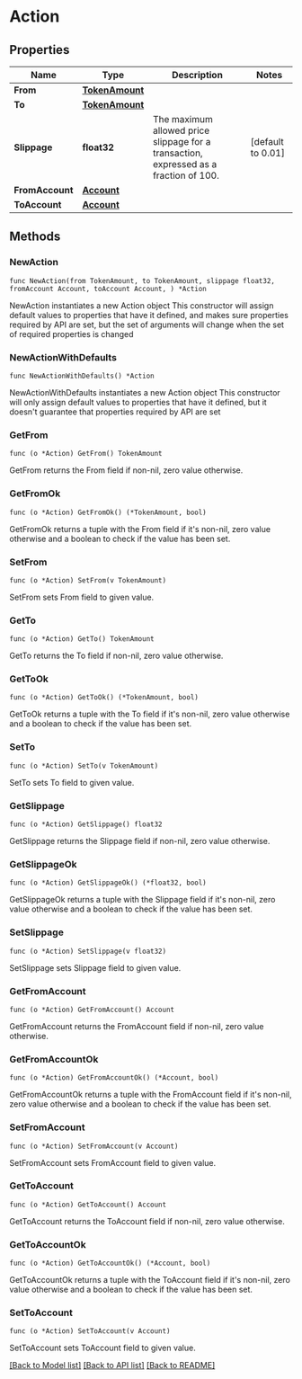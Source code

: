 # Action

## Properties

Name | Type | Description | Notes
------------ | ------------- | ------------- | -------------
**From** | [**TokenAmount**](TokenAmount.md) |  | 
**To** | [**TokenAmount**](TokenAmount.md) |  | 
**Slippage** | **float32** | The maximum allowed price slippage for a transaction, expressed as a fraction of 100. | [default to 0.01]
**FromAccount** | [**Account**](Account.md) |  | 
**ToAccount** | [**Account**](Account.md) |  | 

## Methods

### NewAction

`func NewAction(from TokenAmount, to TokenAmount, slippage float32, fromAccount Account, toAccount Account, ) *Action`

NewAction instantiates a new Action object
This constructor will assign default values to properties that have it defined,
and makes sure properties required by API are set, but the set of arguments
will change when the set of required properties is changed

### NewActionWithDefaults

`func NewActionWithDefaults() *Action`

NewActionWithDefaults instantiates a new Action object
This constructor will only assign default values to properties that have it defined,
but it doesn't guarantee that properties required by API are set

### GetFrom

`func (o *Action) GetFrom() TokenAmount`

GetFrom returns the From field if non-nil, zero value otherwise.

### GetFromOk

`func (o *Action) GetFromOk() (*TokenAmount, bool)`

GetFromOk returns a tuple with the From field if it's non-nil, zero value otherwise
and a boolean to check if the value has been set.

### SetFrom

`func (o *Action) SetFrom(v TokenAmount)`

SetFrom sets From field to given value.


### GetTo

`func (o *Action) GetTo() TokenAmount`

GetTo returns the To field if non-nil, zero value otherwise.

### GetToOk

`func (o *Action) GetToOk() (*TokenAmount, bool)`

GetToOk returns a tuple with the To field if it's non-nil, zero value otherwise
and a boolean to check if the value has been set.

### SetTo

`func (o *Action) SetTo(v TokenAmount)`

SetTo sets To field to given value.


### GetSlippage

`func (o *Action) GetSlippage() float32`

GetSlippage returns the Slippage field if non-nil, zero value otherwise.

### GetSlippageOk

`func (o *Action) GetSlippageOk() (*float32, bool)`

GetSlippageOk returns a tuple with the Slippage field if it's non-nil, zero value otherwise
and a boolean to check if the value has been set.

### SetSlippage

`func (o *Action) SetSlippage(v float32)`

SetSlippage sets Slippage field to given value.


### GetFromAccount

`func (o *Action) GetFromAccount() Account`

GetFromAccount returns the FromAccount field if non-nil, zero value otherwise.

### GetFromAccountOk

`func (o *Action) GetFromAccountOk() (*Account, bool)`

GetFromAccountOk returns a tuple with the FromAccount field if it's non-nil, zero value otherwise
and a boolean to check if the value has been set.

### SetFromAccount

`func (o *Action) SetFromAccount(v Account)`

SetFromAccount sets FromAccount field to given value.


### GetToAccount

`func (o *Action) GetToAccount() Account`

GetToAccount returns the ToAccount field if non-nil, zero value otherwise.

### GetToAccountOk

`func (o *Action) GetToAccountOk() (*Account, bool)`

GetToAccountOk returns a tuple with the ToAccount field if it's non-nil, zero value otherwise
and a boolean to check if the value has been set.

### SetToAccount

`func (o *Action) SetToAccount(v Account)`

SetToAccount sets ToAccount field to given value.



[[Back to Model list]](../README.md#documentation-for-models) [[Back to API list]](../README.md#documentation-for-api-endpoints) [[Back to README]](../README.md)



